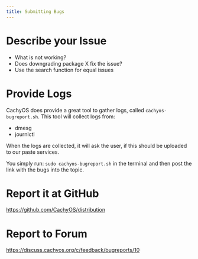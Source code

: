 ```yaml
---
title: Submitting Bugs
---
```


# Describe your Issue

- What is not working?
- Does downgrading package X fix the issue?
- Use the search function for equal issues

# Provide Logs

CachyOS does provide a great tool to gather logs, called `cachyos-bugreport.sh`.
This tool will collect logs from:
- dmesg
- journlctl

When the logs are collected, it will ask the user, if this should be uploaded to our paste services.

You simply run:
`sudo cachyos-bugreport.sh` in the terminal and then post the link with the bugs into the topic.

# Report it at GitHub

https://github.com/CachyOS/distribution

# Report to Forum

https://discuss.cachyos.org/c/feedback/bugreports/10
